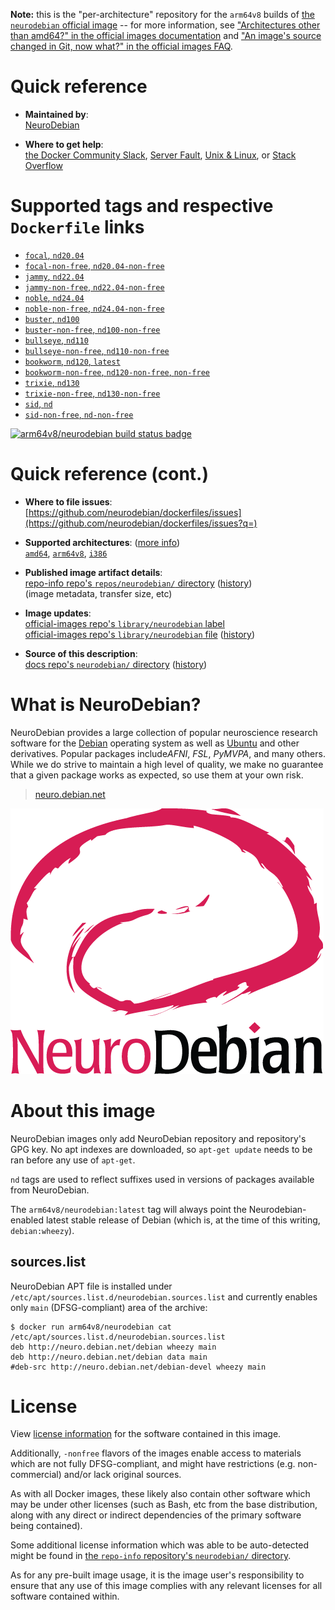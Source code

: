 <!--

********************************************************************************

WARNING:

    DO NOT EDIT "neurodebian/README.md"

    IT IS AUTO-GENERATED

    (from the other files in "neurodebian/" combined with a set of templates)

********************************************************************************

-->

**Note:** this is the "per-architecture" repository for the `arm64v8` builds of [the `neurodebian` official image](https://hub.docker.com/_/neurodebian) -- for more information, see ["Architectures other than amd64?" in the official images documentation](https://github.com/docker-library/official-images#architectures-other-than-amd64) and ["An image's source changed in Git, now what?" in the official images FAQ](https://github.com/docker-library/faq#an-images-source-changed-in-git-now-what).

# Quick reference

-	**Maintained by**:  
	[NeuroDebian](https://github.com/neurodebian/dockerfiles)

-	**Where to get help**:  
	[the Docker Community Slack](https://dockr.ly/comm-slack), [Server Fault](https://serverfault.com/help/on-topic), [Unix & Linux](https://unix.stackexchange.com/help/on-topic), or [Stack Overflow](https://stackoverflow.com/help/on-topic)

# Supported tags and respective `Dockerfile` links

-	[`focal`, `nd20.04`](https://github.com/neurodebian/dockerfiles/blob/a0af1d460705d7efc9d6de9483f1ce4aa48ad152/dockerfiles/focal/Dockerfile)
-	[`focal-non-free`, `nd20.04-non-free`](https://github.com/neurodebian/dockerfiles/blob/a0af1d460705d7efc9d6de9483f1ce4aa48ad152/dockerfiles/focal-non-free/Dockerfile)
-	[`jammy`, `nd22.04`](https://github.com/neurodebian/dockerfiles/blob/a0af1d460705d7efc9d6de9483f1ce4aa48ad152/dockerfiles/jammy/Dockerfile)
-	[`jammy-non-free`, `nd22.04-non-free`](https://github.com/neurodebian/dockerfiles/blob/a0af1d460705d7efc9d6de9483f1ce4aa48ad152/dockerfiles/jammy-non-free/Dockerfile)
-	[`noble`, `nd24.04`](https://github.com/neurodebian/dockerfiles/blob/a0af1d460705d7efc9d6de9483f1ce4aa48ad152/dockerfiles/noble/Dockerfile)
-	[`noble-non-free`, `nd24.04-non-free`](https://github.com/neurodebian/dockerfiles/blob/a0af1d460705d7efc9d6de9483f1ce4aa48ad152/dockerfiles/noble-non-free/Dockerfile)
-	[`buster`, `nd100`](https://github.com/neurodebian/dockerfiles/blob/a0af1d460705d7efc9d6de9483f1ce4aa48ad152/dockerfiles/buster/Dockerfile)
-	[`buster-non-free`, `nd100-non-free`](https://github.com/neurodebian/dockerfiles/blob/a0af1d460705d7efc9d6de9483f1ce4aa48ad152/dockerfiles/buster-non-free/Dockerfile)
-	[`bullseye`, `nd110`](https://github.com/neurodebian/dockerfiles/blob/a0af1d460705d7efc9d6de9483f1ce4aa48ad152/dockerfiles/bullseye/Dockerfile)
-	[`bullseye-non-free`, `nd110-non-free`](https://github.com/neurodebian/dockerfiles/blob/a0af1d460705d7efc9d6de9483f1ce4aa48ad152/dockerfiles/bullseye-non-free/Dockerfile)
-	[`bookworm`, `nd120`, `latest`](https://github.com/neurodebian/dockerfiles/blob/a0af1d460705d7efc9d6de9483f1ce4aa48ad152/dockerfiles/bookworm/Dockerfile)
-	[`bookworm-non-free`, `nd120-non-free`, `non-free`](https://github.com/neurodebian/dockerfiles/blob/a0af1d460705d7efc9d6de9483f1ce4aa48ad152/dockerfiles/bookworm-non-free/Dockerfile)
-	[`trixie`, `nd130`](https://github.com/neurodebian/dockerfiles/blob/a0af1d460705d7efc9d6de9483f1ce4aa48ad152/dockerfiles/trixie/Dockerfile)
-	[`trixie-non-free`, `nd130-non-free`](https://github.com/neurodebian/dockerfiles/blob/a0af1d460705d7efc9d6de9483f1ce4aa48ad152/dockerfiles/trixie-non-free/Dockerfile)
-	[`sid`, `nd`](https://github.com/neurodebian/dockerfiles/blob/a0af1d460705d7efc9d6de9483f1ce4aa48ad152/dockerfiles/sid/Dockerfile)
-	[`sid-non-free`, `nd-non-free`](https://github.com/neurodebian/dockerfiles/blob/a0af1d460705d7efc9d6de9483f1ce4aa48ad152/dockerfiles/sid-non-free/Dockerfile)

[![arm64v8/neurodebian build status badge](https://img.shields.io/jenkins/s/https/doi-janky.infosiftr.net/job/multiarch/job/arm64v8/job/neurodebian.svg?label=arm64v8/neurodebian%20%20build%20job)](https://doi-janky.infosiftr.net/job/multiarch/job/arm64v8/job/neurodebian/)

# Quick reference (cont.)

-	**Where to file issues**:  
	[https://github.com/neurodebian/dockerfiles/issues](https://github.com/neurodebian/dockerfiles/issues?q=)

-	**Supported architectures**: ([more info](https://github.com/docker-library/official-images#architectures-other-than-amd64))  
	[`amd64`](https://hub.docker.com/r/amd64/neurodebian/), [`arm64v8`](https://hub.docker.com/r/arm64v8/neurodebian/), [`i386`](https://hub.docker.com/r/i386/neurodebian/)

-	**Published image artifact details**:  
	[repo-info repo's `repos/neurodebian/` directory](https://github.com/docker-library/repo-info/blob/master/repos/neurodebian) ([history](https://github.com/docker-library/repo-info/commits/master/repos/neurodebian))  
	(image metadata, transfer size, etc)

-	**Image updates**:  
	[official-images repo's `library/neurodebian` label](https://github.com/docker-library/official-images/issues?q=label%3Alibrary%2Fneurodebian)  
	[official-images repo's `library/neurodebian` file](https://github.com/docker-library/official-images/blob/master/library/neurodebian) ([history](https://github.com/docker-library/official-images/commits/master/library/neurodebian))

-	**Source of this description**:  
	[docs repo's `neurodebian/` directory](https://github.com/docker-library/docs/tree/master/neurodebian) ([history](https://github.com/docker-library/docs/commits/master/neurodebian))

# What is NeuroDebian?

NeuroDebian provides a large collection of popular neuroscience research software for the [Debian](http://www.debian.org) operating system as well as [Ubuntu](http://www.ubuntu.com) and other derivatives. Popular packages include*AFNI*, *FSL*, *PyMVPA*, and many others. While we do strive to maintain a high level of quality, we make no guarantee that a given package works as expected, so use them at your own risk.

> [neuro.debian.net](http://neuro.debian.net/)

![logo](https://raw.githubusercontent.com/docker-library/docs/90ee9ce81aa27322936d7faf585ffc45b7def890/neurodebian/logo.png)

# About this image

NeuroDebian images only add NeuroDebian repository and repository's GPG key. No apt indexes are downloaded, so `apt-get update` needs to be ran before any use of `apt-get`.

`nd` tags are used to reflect suffixes used in versions of packages available from NeuroDebian.

The `arm64v8/neurodebian:latest` tag will always point the Neurodebian-enabled latest stable release of Debian (which is, at the time of this writing, `debian:wheezy`).

## sources.list

NeuroDebian APT file is installed under `/etc/apt/sources.list.d/neurodebian.sources.list` and currently enables only `main` (DFSG-compliant) area of the archive:

```console
$ docker run arm64v8/neurodebian cat /etc/apt/sources.list.d/neurodebian.sources.list
deb http://neuro.debian.net/debian wheezy main
deb http://neuro.debian.net/debian data main
#deb-src http://neuro.debian.net/debian-devel wheezy main
```

# License

View [license information](https://www.debian.org/social_contract#guidelines) for the software contained in this image.

Additionally, `-nonfree` flavors of the images enable access to materials which are not fully DFSG-compliant, and might have restrictions (e.g. non-commercial) and/or lack original sources.

As with all Docker images, these likely also contain other software which may be under other licenses (such as Bash, etc from the base distribution, along with any direct or indirect dependencies of the primary software being contained).

Some additional license information which was able to be auto-detected might be found in [the `repo-info` repository's `neurodebian/` directory](https://github.com/docker-library/repo-info/tree/master/repos/neurodebian).

As for any pre-built image usage, it is the image user's responsibility to ensure that any use of this image complies with any relevant licenses for all software contained within.

